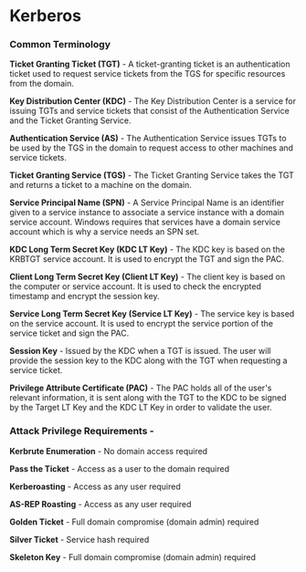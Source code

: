 # Kerberos

### Common Terminology  

<B>Ticket Granting Ticket (TGT)</B> - A ticket-granting ticket is an authentication ticket used to request service tickets from the TGS for specific resources from the domain.

<B>Key Distribution Center (KDC)</B> - The Key Distribution Center is a service for issuing TGTs and service tickets that consist of the Authentication Service and the Ticket Granting Service.

<B>Authentication Service (AS)</B> - The Authentication Service issues TGTs to be used by the TGS in the domain to request access to other machines and service tickets.

<B>Ticket Granting Service (TGS)</B> - The Ticket Granting Service takes the TGT and returns a ticket to a machine on the domain.

<B>Service Principal Name (SPN)</B> - A Service Principal Name is an identifier given to a service instance to associate a service instance with a domain service account. Windows requires that services have a domain service account which is why a service needs an SPN set.

<B>KDC Long Term Secret Key (KDC LT Key)</B> - The KDC key is based on the KRBTGT service account. It is used to encrypt the TGT and sign the PAC.

<B>Client Long Term Secret Key (Client LT Key)</B> - The client key is based on the computer or service account. It is used to check the encrypted timestamp and encrypt the session key.

<B>Service Long Term Secret Key (Service LT Key)</B> - The service key is based on the service account. It is used to encrypt the service portion of the service ticket and sign the PAC.

<B>Session Key</B> - Issued by the KDC when a TGT is issued. The user will provide the session key to the KDC along with the TGT when requesting a service ticket.

<B>Privilege Attribute Certificate (PAC)</B> - The PAC holds all of the user's relevant information, it is sent along with the TGT to the KDC to be signed by the Target LT Key and the KDC LT Key in order to validate the user.

### Attack Privilege Requirements -

<B>Kerbrute Enumeration</B> - No domain access required

<B>Pass the Ticket</B> - Access as a user to the domain required

<B>Kerberoasting</B> - Access as any user required

<B>AS-REP Roasting</B> - Access as any user required

<B>Golden Ticket</B> - Full domain compromise (domain admin) required 

<B>Silver Ticket</B> - Service hash required 

<B>Skeleton Key</B> - Full domain compromise (domain admin) required

